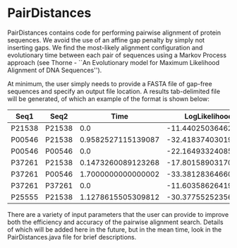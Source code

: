 # PairDistances

PairDistances contains code for performing pairwise alignment of protein sequences. We avoid the use of an affine gap penalty by simply not inserting gaps. We find the most-likely alignment configuration and evolutionary time between each pair of sequences using a Markov Process approach (see Thorne - ``An Evolutionary model for Maximum Likelihood Alignment of DNA Sequences'').

At minimum, the user simply needs to provide a FASTA file of gap-free sequences and specify an output file location. A results tab-delimited file will be generated, of which an example of the format is shown below:


| Seq1        | Seq2           | Time  | LogLikelihood | Configuration | S1Length | S2Length | S1Sequence | S2Sequence |
|--------|--------|--------|--------|--------|--------|--------|--------|--------|
| P21538 | P21538 | 0.0 | -11.440250364624116 | 3.0 | 4 | 4 | KKRK | KKRK |
| P00546 | P21538 | 0.9582527115139087 | -32.41837403019155 | 5.0 | 7 | 4 | PQWRRKD | KKRK |
| P00546 | P00546 | 0.0 | -22.16493324085298 | 6.0 | 7 | 7 | PQWRRKD | PQWRRKD |
| P37261 | P21538 | 0.1473260089123268 | -17.801589031708815 | 3.0 | 4 | 4 | KKRP | KKRK |
| P37261 | P00546 | 1.7000000000000002 | -33.38128364660126 | 6.0 | 4 | 7 | KKRP | PQWRRKD |
| P37261 | P37261 | 0.0 | -11.603586264197588 | 3.0 | 4 | 4 | KKRP | KKRP |
| P25555 | P21538 | 1.1278615505309812 | -30.37755252356034 | 5.0 | 7 | 4 | PVRRRLS | KKRK |


There are a variety of input parameters that the user can provide to improve both the efficiency and accuracy of the pairwise alignment search. Details of which will be added here in the future, but in the mean time, look in the PairDistances.java file for brief descriptions.
